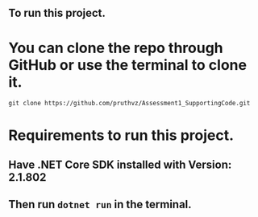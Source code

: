 ## To run this project.

# You can clone the repo through GitHub or use the terminal to clone it.

```
git clone https://github.com/pruthvz/Assessment1_SupportingCode.git
```

# Requirements to run this project.

## Have .NET Core SDK installed with Version: 2.1.802

## Then run `dotnet run` in the terminal.
